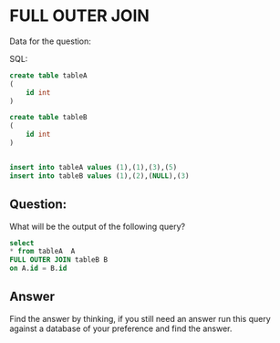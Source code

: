 # FULL OUTER JOIN

Data for the question:

SQL:
```SQL
create table tableA
(
	id int
)

create table tableB
(
	id int
)


insert into tableA values (1),(1),(3),(5)
insert into tableB values (1),(2),(NULL),(3)

```

## Question:
What will be the output of the following query?
```SQL
select
* from tableA  A
FULL OUTER JOIN tableB B
on A.id = B.id
```

## Answer

Find the answer by thinking, if you still need an answer run this query against a database of your preference and find the answer.
